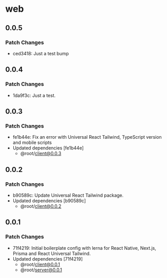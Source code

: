 # web

## 0.0.5

### Patch Changes

- ced3418: Just a test bump

## 0.0.4

### Patch Changes

- 1da9f3c: Just a test.

## 0.0.3

### Patch Changes

- fe1b44e: Fix an error with Universal React Tailwind, TypeScript version and mobile scripts
- Updated dependencies [fe1b44e]
  - @root/client@0.0.3

## 0.0.2

### Patch Changes

- b90589c: Update Universal React Tailwind package.
- Updated dependencies [b90589c]
  - @root/client@0.0.2

## 0.0.1

### Patch Changes

- 71f4219: Initial boilerplate config with lerna for React Native, Next.js, Prisma and React Universal Tailwind.
- Updated dependencies [71f4219]
  - @root/client@0.0.1
  - @root/server@0.0.1
